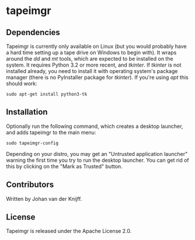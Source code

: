 # tapeimgr

## Dependencies

Tapeimgr is currently only available on Linux (but you would probably have a hard time setting up a tape drive on Windows to begin with). It wraps around the *dd* and *mt* tools, which are expected to be installed on the system. It requires Python 3.2 or more recent, and *tkinter*. If *tkinter* is not installed already, you need to install it with operating system's package manager (there is no PyInstaller package for *tkinter*). If you're using *apt* this should work:

    sudo apt-get install python3-tk

## Installation

Optionally run the following command, which creates a desktop launcher, and adds tapeimgr to the main menu:

    sudo tapeimgr-config

Depending on your distro, you may get an "Untrusted application launcher" warning the first time you try to run the desktop launcher. You can get rid of this by clicking on the "Mark as Trusted" button.

## Contributors

Written by Johan van der Knijff. 

## License

Tapeimgr is released under the  Apache License 2.0.
